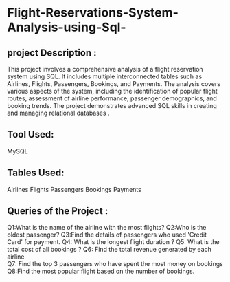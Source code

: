 # Flight-Reservations-System-Analysis-using-Sql-
## project Description :
This project involves a comprehensive analysis of a flight reservation system using SQL. It includes multiple interconnected tables such as Airlines, Flights, Passengers, Bookings, and Payments. The analysis covers various aspects of the system, including the identification of popular flight routes, assessment of airline performance, passenger demographics, and booking trends. The project demonstrates advanced SQL skills in creating and managing relational databases .
 ## Tool Used:
 MySQL
 ## Tables Used:
 Airlines 
 Flights 
Passengers 
Bookings
Payments
## Queries of the Project :
Q1:What is the name of the airline with the most flights?
Q2:Who is the oldest passenger?
Q3:Find the details of passengers who used 'Credit Card' for payment.
Q4:  What is the longest flight duration  ?
Q5:  What is the total cost of all bookings ?
Q6: Find the total revenue generated by each airline  
Q7: Find the top 3 passengers who have spent the most money on bookings
Q8:Find the most popular flight based on the number of bookings. 
 
